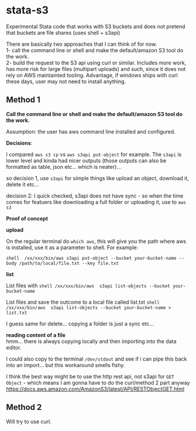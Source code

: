 # stata-s3
Experimental Stata code that works with S3 buckets  and does not pretend that buckets are file shares (uses shell + s3api)

There are basically two approaches that I can think of for now.  
1- call the command line or shell and make the default/amazon S3 tool do the work.  
2- build the request to the S3 api using curl or similar. Includes more work, has more risk for large files (multipart uploads) and such, since it does not rely on AWS maintainted tooling. Advantage, if windows ships with curl these days, user may not need to install anything.

## Method 1

**Call the command line or shell and make the default/amazon S3 tool do the work.**

Assumption: the user has aws command line installed and configured.

**Decisions**:

I compared `aws s3 cp` vs `aws s3api put-object` for example. The `s3api` is lower level and kinda had nicer outputs (those outputs can also be formatted as table, json etc... which is neater)... 

so decision 1, use `s3api` for simple things like upload an object, download it, delete it etc...

decision 2: I quick checked, s3api does not have sync - so when the time comes for featuers like downloading a full folder or uploading it, use to `aws s3`

**Proof of concept**

**upload**

On the regular terminal do `which aws`, this will give you the path where aws is installed, use it as a parameter to shell. For example:

`shell  /xx/xxx/bin/aws s3api put-object --bucket your-bucket-name --body /path/to/local/file.txt --key file.txt`

**list**

List files with `shell /xx/xxx/bin/aws  s3api list-objects --bucket your-bucket-name`

List files and save the outcome to a local file called list.txt `shell /xx/xxx/bin/aws  s3api list-objects --bucket your-bucket-name > list.txt`

I guess same for delete... copying a folder is just a sync etc... 

**reading content of a file**  
hmm... there is always copying locally and then importing into the data editor.

I could also copy to the terminal `/dev/stdout` and see if i can pipe this back into an import... but this workaround smells fishy.

I think the best way might be to use the http rest api, not s3api for `GET Object` - which means I am gonna have to do the curl/method 2 part anyway https://docs.aws.amazon.com/AmazonS3/latest/API/RESTObjectGET.html

## Method 2

Will try to use curl.
